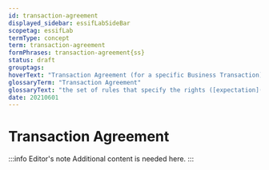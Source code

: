 ```yaml
---
id: transaction-agreement
displayed_sidebar: essifLabSideBar
scopetag: essifLab
termType: concept
term: transaction-agreement
formPhrases: transaction-agreement{ss}
status: draft
grouptags:
hoverText: "Transaction Agreement (for a specific Business Transaction): the set of rules that specify the rights (Expectations) and duties (Obligations) of Participants towards one another in the context of a specific Business Transaction."
glossaryTerm: "Transaction Agreement"
glossaryText: "the set of rules that specify the rights ([expectation](@)) and duties ([obligation](@)) of [participant](@) towards one another in the context of a specific [business transaction](transaction@)."
date: 20210601
---
```


# Transaction Agreement


:::info Editor's note
Additional content is needed here.
:::
